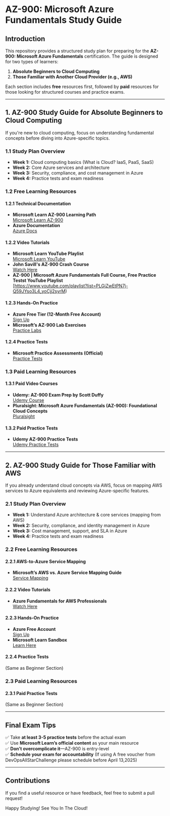 # AZ-900: Microsoft Azure Fundamentals Study Guide

## Introduction
This repository provides a structured study plan for preparing for the **AZ-900: Microsoft Azure Fundamentals** certification. The guide is designed for two types of learners:

1. **Absolute Beginners to Cloud Computing**
2. **Those Familiar with Another Cloud Provider (e.g., AWS)**

Each section includes **free** resources first, followed by **paid** resources for those looking for structured courses and practice exams.

---

## 1. AZ-900 Study Guide for Absolute Beginners to Cloud Computing
If you're new to cloud computing, focus on understanding fundamental concepts before diving into Azure-specific topics.

### 1.1 Study Plan Overview
- **Week 1:** Cloud computing basics (What is Cloud? IaaS, PaaS, SaaS)
- **Week 2:** Core Azure services and architecture
- **Week 3:** Security, compliance, and cost management in Azure
- **Week 4:** Practice tests and exam readiness

### 1.2 Free Learning Resources
#### 1.2.1 Technical Documentation
- **Microsoft Learn AZ-900 Learning Path**  
  [Microsoft Learn AZ-900](https://learn.microsoft.com/en-us/certifications/exams/az-900/)
- **Azure Documentation**  
  [Azure Docs](https://learn.microsoft.com/en-us/azure/)

#### 1.2.2 Video Tutorials
- **Microsoft Learn YouTube Playlist**  
  [Microsoft Learn YouTube](https://www.youtube.com/c/MicrosoftLearn)
- **John Savill's AZ-900 Crash Course**  
  [Watch Here](https://www.youtube.com/playlist?list=PLlVtbbG169nED0_vMEniWBQjSoxTsBYS3)
- **AZ-900 | Microsoft Azure Fundamentals Full Course, Free Practice Testst YouTube Playlist**  
  [https://www.youtube.com/playlist?list=PLGjZwEtPN7j-Q59JYso3L4_yoCjj2syrM)

#### 1.2.3 Hands-On Practice
- **Azure Free Tier (12-Month Free Account)**  
  [Sign Up](https://azure.microsoft.com/en-us/free/)
- **Microsoft’s AZ-900 Lab Exercises**  
  [Practice Labs](https://k21academy.com/microsoft-azure/az-900/az-900-microsoft-azure-fundamental-training-step-by-step-activity-guides-hands-on-lab-exercise/)

#### 1.2.4 Practice Tests
- **Microsoft Practice Assessments (Official)**  
  [Practice Tests](https://learn.microsoft.com/en-us/credentials/certifications/azure-fundamentals/?practice-assessment-type=certification)

### 1.3 Paid Learning Resources
#### 1.3.1 Paid Video Courses
- **Udemy: AZ-900 Exam Prep by Scott Duffy**  
  [Udemy Course](https://www.udemy.com/course/az900-azure/)
- **Pluralsight: Microsoft Azure Fundamentals (AZ-900): Foundational Cloud Concepts**  
  [Pluralsight](https://www.pluralsight.com/courses/microsoft-azure-fundamentals-az-900-foundational-cloud-concepts)

#### 1.3.2 Paid Practice Tests
- **Udemy AZ-900 Practice Tests**  
  [Udemy Practice Tests](https://www.udemy.com/course/az900-azure-practice-tests/)

---

## 2. AZ-900 Study Guide for Those Familiar with AWS
If you already understand cloud concepts via AWS, focus on mapping AWS services to Azure equivalents and reviewing Azure-specific features.

### 2.1 Study Plan Overview
- **Week 1:** Understand Azure architecture & core services (mapping from AWS)
- **Week 2:** Security, compliance, and identity management in Azure
- **Week 3:** Cost management, support, and SLA in Azure
- **Week 4:** Practice tests and exam readiness

### 2.2 Free Learning Resources
#### 2.2.1 AWS-to-Azure Service Mapping
- **Microsoft’s AWS vs. Azure Service Mapping Guide**  
  [Service Mapping](https://docs.microsoft.com/en-us/azure/architecture/aws-professional/)

#### 2.2.2 Video Tutorials
- **Azure Fundamentals for AWS Professionals**  
  [Watch Here](https://www.youtube.com/watch?v=QT7d6gCYMCc)

#### 2.2.3 Hands-On Practice
- **Azure Free Account**  
  [Sign Up](https://azure.microsoft.com/en-us/free/)
- **Microsoft Learn Sandbox**  
  [Learn Here](https://learn.microsoft.com/en-us/training/)

#### 2.2.4 Practice Tests
(Same as Beginner Section)

### 2.3 Paid Learning Resources
#### 2.3.1 Paid Practice Tests
(Same as Beginner Section)

---

## Final Exam Tips
✅ Take **at least 3-5 practice tests** before the actual exam  
✅ Use **Microsoft Learn’s official content** as your main resource  
✅ **Don’t overcomplicate it**—AZ-900 is entry-level  
✅ **Schedule your exam for accountability** (If using A free voucher from DevOpsAllStarChallenge please schedule before April 13,2025)  

---

## Contributions
If you find a useful resource or have feedback, feel free to submit a pull request!

Happy Studying! See You In The Cloud!
